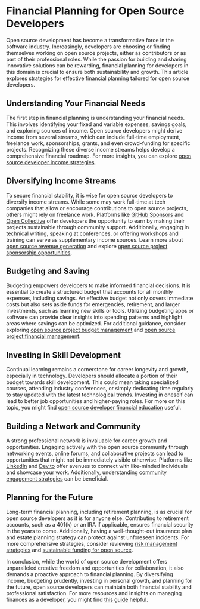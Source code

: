 # Financial Planning for Open Source Developers

Open source development has become a transformative force in the software industry. Increasingly, developers are choosing or finding themselves working on open source projects, either as contributors or as part of their professional roles. While the passion for building and sharing innovative solutions can be rewarding, financial planning for developers in this domain is crucial to ensure both sustainability and growth. This article explores strategies for effective financial planning tailored for open source developers.

## Understanding Your Financial Needs

The first step in financial planning is understanding your financial needs. This involves identifying your fixed and variable expenses, savings goals, and exploring sources of income. Open source developers might derive income from several streams, which can include full-time employment, freelance work, sponsorships, grants, and even crowd-funding for specific projects. Recognizing these diverse income streams helps develop a comprehensive financial roadmap. For more insights, you can explore [open source developer income strategies](https://www.license-token.com/wiki/open-source-developer-income-strategies).

## Diversifying Income Streams

To secure financial stability, it is wise for open source developers to diversify income streams. While some may work full-time at tech companies that allow or encourage contributions to open source projects, others might rely on freelance work. Platforms like [GitHub Sponsors](https://github.com/sponsors) and [Open Collective](https://opencollective.com/) offer developers the opportunity to earn by making their projects sustainable through community support. Additionally, engaging in technical writing, speaking at conferences, or offering workshops and training can serve as supplementary income sources. Learn more about [open source revenue generation](https://www.license-token.com/wiki/open-source-revenue-generation) and explore [open source project sponsorship opportunities](https://www.license-token.com/wiki/open-source-project-sponsorship-opportunities).

## Budgeting and Saving

Budgeting empowers developers to make informed financial decisions. It is essential to create a structured budget that accounts for all monthly expenses, including savings. An effective budget not only covers immediate costs but also sets aside funds for emergencies, retirement, and larger investments, such as learning new skills or tools. Utilizing budgeting apps or software can provide clear insights into spending patterns and highlight areas where savings can be optimized. For additional guidance, consider exploring [open source project budget management](https://www.license-token.com/wiki/open-source-project-budget-management) and [open source project financial management](https://www.license-token.com/wiki/open-source-project-financial-management).

## Investing in Skill Development

Continual learning remains a cornerstone for career longevity and growth, especially in technology. Developers should allocate a portion of their budget towards skill development. This could mean taking specialized courses, attending industry conferences, or simply dedicating time regularly to stay updated with the latest technological trends. Investing in oneself can lead to better job opportunities and higher-paying roles. For more on this topic, you might find [open source developer financial education](https://www.license-token.com/wiki/open-source-developer-financial-education) useful.

## Building a Network and Community

A strong professional network is invaluable for career growth and opportunities. Engaging actively with the open source community through networking events, online forums, and collaborative projects can lead to opportunities that might not be immediately visible otherwise. Platforms like [LinkedIn](https://www.linkedin.com/) and [Dev.to](https://dev.to/) offer avenues to connect with like-minded individuals and showcase your work. Additionally, understanding [community engagement strategies](https://www.license-token.com/wiki/community-engagement-strategies) can be beneficial.

## Planning for the Future

Long-term financial planning, including retirement planning, is as crucial for open source developers as it is for anyone else. Contributing to retirement accounts, such as a 401(k) or an IRA if applicable, ensures financial security in the years to come. Additionally, having a well-thought-out insurance plan and estate planning strategy can protect against unforeseen incidents. For more comprehensive strategies, consider reviewing [risk management strategies](https://www.license-token.com/wiki/risk-management-strategies) and [sustainable funding for open source](https://www.license-token.com/wiki/sustainable-funding-for-open-source).

In conclusion, while the world of open source development offers unparalleled creative freedom and opportunities for collaboration, it also demands a proactive approach to financial planning. By diversifying income, budgeting prudently, investing in personal growth, and planning for the future, open source developers can maintain both financial stability and professional satisfaction. For more resources and insights on managing finances as a developer, you might find [this guide](https://opensource.guide/getting-paid/) helpful.